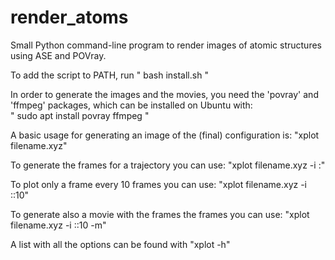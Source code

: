 # render_atoms
Small Python command-line program to render images of atomic structures using ASE and POVray.

To add the script to PATH, run "  bash install.sh  "

In order to generate the images and the movies, you need the 'povray' and 'ffmpeg' packages, which can be installed on Ubuntu with: \
" sudo apt install povray ffmpeg  "

A basic usage for generating an image of the (final) configuration is:
"xplot filename.xyz"

To generate the frames for a trajectory you can use:
"xplot filename.xyz -i :"

To plot only a frame every 10 frames you can use:
"xplot filename.xyz -i ::10"

To generate also a movie with the frames the frames you can use:
"xplot filename.xyz -i ::10 -m"

A list with all the options can be found with 
"xplot -h"
